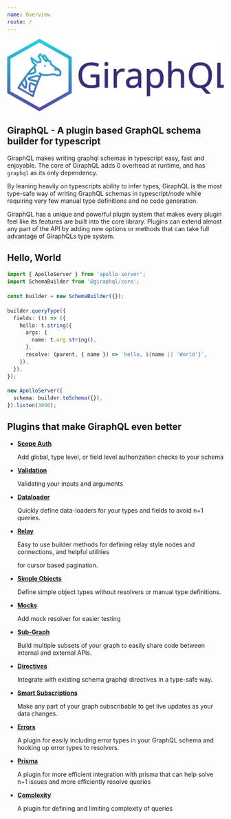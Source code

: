 ```yaml
---
name: Overview
route: /
---
```


![GiraphQL](../website/public/assets/logo-name-light.svg)

## GiraphQL - A plugin based GraphQL schema builder for typescript

GiraphQL makes writing graphql schemas in typescript easy, fast and enjoyable. The core of GiraphQL
adds 0 overhead at runtime, and has `graphql` as its only dependency.

By leaning heavily on typescripts ability to infer types, GiraphQL is the most type-safe way of
writing GraphQL schemas in typescript/node while requiring very few manual type definitions and no
code generation.

GiraphQL has a unique and powerful plugin system that makes every plugin feel like its features are
built into the core library. Plugins can extend almost any part of the API by adding new options or
methods that can take full advantage of GiraphQLs type system.

## Hello, World

```typescript
import { ApolloServer } from 'apollo-server';
import SchemaBuilder from '@giraphql/core';

const builder = new SchemaBuilder({});

builder.queryType({
  fields: (t) => ({
    hello: t.string({
      args: {
        name: t.arg.string(),
      },
      resolve: (parent, { name }) => `hello, ${name || 'World'}`,
    }),
  }),
});

new ApolloServer({
  schema: builder.toSchema({}),
}).listen(3000);
```

## Plugins that make GiraphQL even better

- [**Scope Auth**](plugins/scope-auth.md)

  Add global, type level, or field level authorization checks to your schema

- [**Validation**](plugins/validation.md)

  Validating your inputs and arguments

- [**Dataloader**](plugins/dataloader.md)

  Quickly define data-loaders for your types and fields to avoid n+1 queries.

- [**Relay**](plugins/relay.md)

  Easy to use builder methods for defining relay style nodes and connections, and helpful utilities

  for cursor based pagination.

- [**Simple Objects**](plugins/simple-objects.md)

  Define simple object types without resolvers or manual type definitions.

- [**Mocks**](plugins/mocks.md)

  Add mock resolver for easier testing

- [**Sub-Graph**](plugins/sub-graph.md)

  Build multiple subsets of your graph to easily share code between internal and external APIs.

- [**Directives**](plugins/directives.md)

  Integrate with existing schema graphql directives in a type-safe way.

- [**Smart Subscriptions**](plugins/smart-subscriptions.md)

  Make any part of your graph subscribable to get live updates as your data changes.

- [**Errors**](plugins/errors.md)

  A plugin for easily including error types in your GraphQL schema and hooking up error types to
  resolvers.

- [**Prisma**](plugins/prisma.md)

  A plugin for more efficient integration with prisma that can help solve n+1 issues and more
  efficiently resolve queries

- [**Complexity**](plugins/complexity.md)

  A plugin for defining and limiting complexity of queries
